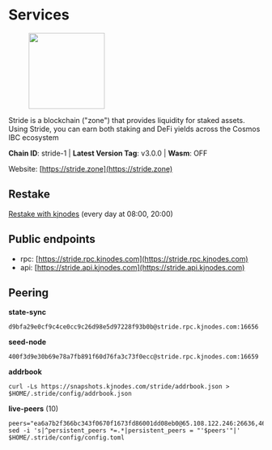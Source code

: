 # Services

<figure><img src="https://raw.githubusercontent.com/kj89/testnet_manuals/main/pingpub/logos/stride.png" width="150" alt=""><figcaption></figcaption></figure>

Stride is a blockchain ("zone") that provides liquidity for staked assets.  Using Stride, you can earn both staking and DeFi yields across the Cosmos IBC ecosystem

**Chain ID**: stride-1 | **Latest Version Tag**: v3.0.0 | **Wasm**: OFF

Website: [https://stride.zone](https://stride.zone)

## Restake

[Restake with kjnodes](https://restake.app/stride/stridevaloper1j8gkhtllnp252l6g6zwzea30e7pvzqttr9768n) (every day at 08:00, 20:00)
## Public endpoints

* rpc: [https://stride.rpc.kjnodes.com](https://stride.rpc.kjnodes.com)
* api: [https://stride.api.kjnodes.com](https://stride.api.kjnodes.com)

## Peering

**state-sync**

```
d9bfa29e0cf9c4ce0cc9c26d98e5d97228f93b0b@stride.rpc.kjnodes.com:16656
```

**seed-node**

```
400f3d9e30b69e78a7fb891f60d76fa3c73f0ecc@stride.rpc.kjnodes.com:16659
```

**addrbook**
```
curl -Ls https://snapshots.kjnodes.com/stride/addrbook.json > $HOME/.stride/config/addrbook.json
```

**live-peers** (10)
```
peers="ea6a7b2f366bc343f0670f1673fd86001dd08eb0@65.108.122.246:26636,463b1dc6903455575079572fb23407be586f2a4b@185.16.39.37:26656,ab842aeaf9550e5bdaa0ed9f940c67a37f1f31a2@65.109.92.241:21016,6a6a70719d44dfdaa74a074f017dc1f1ff23da62@146.59.0.123:6000,20f56a68a04eedc764b7e1b87b7032a50b9d4fe9@51.81.155.97:10456,d056dcd5ac8dddb23e2962a5ade6ee51f9bfd785@162.19.89.8:10456,b07b6cc0b70f15e20c0125b202b7fbc5680b8836@136.243.78.251:36656,da56a252a1ed282f33f9171b18e41390528dbcbd@95.217.170.202:27013,d9bfa29e0cf9c4ce0cc9c26d98e5d97228f93b0b@65.109.88.38:16656,7ec6917a0519decec00a9a29f599c4d90ebf3b86@65.21.136.170:51656"
sed -i 's|^persistent_peers *=.*|persistent_peers = "'$peers'"|' $HOME/.stride/config/config.toml
```
